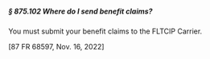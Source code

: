 ##### § 875.102 Where do I send benefit claims? #####

You must submit your benefit claims to the FLTCIP Carrier.

[87 FR 68597, Nov. 16, 2022]